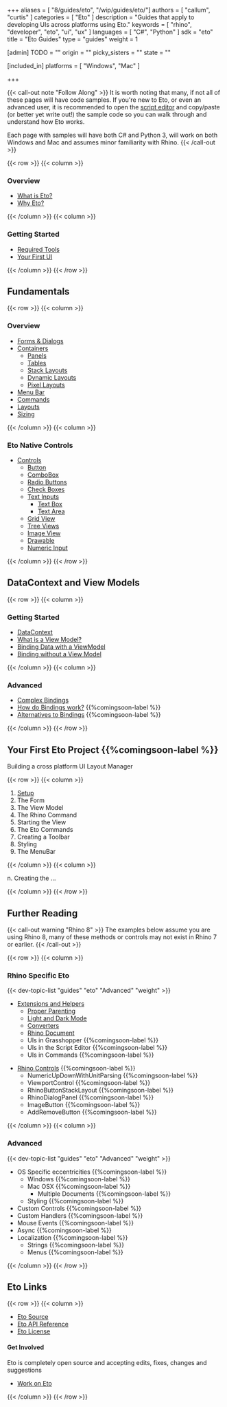 +++
aliases = [ "8/guides/eto", "/wip/guides/eto/"]
authors = [ "callum", "curtis" ]
categories = [ "Eto" ]
description = "Guides that apply to developing UIs across platforms using Eto."
keywords = [ "rhino", "developer", "eto", "ui", "ux" ]
languages = [ "C#", "Python" ]
sdk = "eto"
title = "Eto Guides"
type = "guides"
weight = 1

[admin]
TODO = ""
origin = ""
picky_sisters = ""
state = ""

[included_in]
platforms = [ "Windows", "Mac" ]

+++

{{< call-out note "Follow Along" >}}
  It is worth noting that many, if not all of these pages will have code samples. If you're new to Eto, or even an advanced user, it is recommended to open the [script editor](http://localhost:1313/en/guides/scripting/scripting-command/#first-script) and copy/paste (or better yet write out!) the sample code so you can walk through and understand how Eto works.

  Each page with samples will have both C# and Python 3, will work on both Windows and Mac and assumes minor familiarity with Rhino.
{{< /call-out >}}

{{< row >}}
{{< column >}}

### Overview

- [What is Eto?](/guides/eto/what-is-eto/)
- [Why Eto?](/guides/eto/why-eto/)
<!-- - [What's New?](/guides/eto/whats-new/) -->

{{< /column >}}
{{< column >}}

### Getting Started

- [Required Tools](/guides/eto/required-tools/)
- [Your First UI](/guides/eto/your-first-ui/)

{{< /column >}}
{{< /row >}}

## Fundamentals

{{< row >}}
{{< column >}}

### Overview 

- [Forms & Dialogs](/guides/eto/forms-and-dialogs)
- [Containers](/guides/eto/containers)
    - [Panels](/guides/eto/containers#panels)
    - [Tables](/guides/eto/containers#tables)
    - [Stack Layouts](/guides/eto/containers#stack-layouts)
    - [Dynamic Layouts](/guides/eto/containers#dynamic-layouts)
    - [Pixel Layouts](/guides/eto/containers#pixel-layouts)
- [Menu Bar](/guides/eto/menu-bar)
  <!-- Ensure to mention advanced menu bars -->
- [Commands](/guides/eto/commands)
  <!-- I think commands are awesome and should be used more  -->
- [Layouts](/guides/eto/layouts)
  <!-- Spacing, Padding (using nulls to space things out!) all the good stuff  -->
- [Sizing](/guides/eto/sizing)
  <!-- Sizing, automatic, manual etc. -->

{{< /column >}}
{{< column >}}

### Eto Native Controls
<!-- A simple overview of eto native controls, nothing _too_ fancy -->
- [Controls](/guides/controls/)
  - [Button](/guides/eto/controls/button/)
  - [ComboBox](/guides/eto/controls/combobox/)
  - [Radio Buttons](/guides/eto/controls/radiobuttons/)
  - [Check Boxes](/guides/eto/controls/checkboxes/)
  - [Text Inputs](/guides/eto/controls/textinput/)
    - [Text Box](/guides/eto/controls/textinput/box)
    - [Text Area](/guides/eto/controls/textinput/area)
  - [Grid View](/guides/eto/containers#grid-view)
    <!-- Ensuring the data works on these is so annoying. Documenting this will be so helpful -->
  - [Tree Views](/guides/eto/controls/treeviews/)
    <!-- Ensuring the data works on these is so annoying. Documenting this will be so helpful -->
  - [Image View](/guides/eto/controls/imageviews/)
  - [Drawable](/guides/eto/controls//drawable)
    <!-- I think this is worth being a bit more extensive than others -->
  - [Numeric Input](/guides/eto/controls//numericUpDown)

{{< /column >}}
{{< /row >}}

## DataContext and View Models

{{< row >}}
{{< column >}}

### Getting Started
- [DataContext](/guides/eto/view-and-data/data-context/) <!-- Explain how the DataContext trickles downwards! -->
- [What is a View Model?](/guides/etoview-and-data//view-models)
- [Binding Data with a ViewModel](/guides/etoview-and-data//binding)
- [Binding without a View Model](/guides/eto/view-and-data/no-view-model)

{{< /column >}}
{{< column >}}

### Advanced
- [Complex Bindings](/guides/eto/view-and-data/complex-bindings)
  <!-- Things such as Convert, etc. -->
- [How do Bindings work?](/guides/eto/view-and-data/bindings-explained) {{%comingsoon-label %}}
  <!-- Very detailed explination of Bindings -->
  <!-- Why do I need to bind to a property? -->
- [Alternatives to Bindings](/guides/eto/view-and-data/alternatives) {{%comingsoon-label %}}

{{< /column >}}
{{< /row >}}

## Your First Eto Project {{%comingsoon-label %}}

Building a cross platform UI Layout Manager

{{< row >}}
{{< column >}}

1. [Setup](my-first-eto/setup) <!-- Creating the command and the initial space for our project -->
1. The Form <!-- Set up the form -->
1. The View Model <!-- Set up the view model -->
1. The Rhino Command <!-- Set up the command -->
1. Starting the View <!-- Set up the view with a layout -->
1. The Eto Commands <!-- Set up the ui commands -->
1. Creating a Toolbar <!-- Set up the toolbar, buttons with icons etc -->
1. Styling <!-- Set up the styling -->
1. The MenuBar <!-- Set up the MenuBar -->

{{< /column >}}
{{< column >}}

n. Creating the ...

{{< /column >}}
{{< /row >}}

## Further Reading

{{< call-out warning "Rhino 8" >}}
  The examples below assume you are using Rhino 8, many of these methods or controls may not exist in Rhino 7 or earlier.
{{< /call-out >}}

{{< row >}}
{{< column >}}

### Rhino Specific Eto

{{< dev-topic-list "guides" "eto" "Advanced" "weight" >}}

- [Extensions and Helpers](/guides/eto/rhino-specific)
  - [Proper Parenting](/guides/eto/rhino-specific#showing-a-dialog)
  - [Light and Dark Mode](/guides/eto/rhino-specific#rhinostyle)
  - [Converters](/guides/eto/rhino-specific#converters)
  - [Rhino Document](/guides/eto/rhino-specific#rhino-doc)
  - UIs in Grasshopper {{%comingsoon-label %}}
  - UIs in the Script Editor {{%comingsoon-label %}}
  - UIs in Commands {{%comingsoon-label %}}
<!-- -->
- [Rhino Controls](/guides/eto/rhino-specific/controls) {{%comingsoon-label %}}
  - NumericUpDownWithUnitParsing {{%comingsoon-label %}}
  - ViewportControl {{%comingsoon-label %}}
  - RhinoButtonStackLayout {{%comingsoon-label %}}
  - RhinoDialogPanel {{%comingsoon-label %}}
  - ImageButton {{%comingsoon-label %}}
  - AddRemoveButton {{%comingsoon-label %}}

{{< /column >}}
{{< column >}}

### Advanced

{{< dev-topic-list "guides" "eto" "Advanced" "weight" >}}

- OS Specific eccentricities {{%comingsoon-label %}}
  - Windows {{%comingsoon-label %}}
    <!-- I can't think of any in particular -->
  - Mac OSX {{%comingsoon-label %}}
    - Multiple Documents {{%comingsoon-label %}}
  - Styling {{%comingsoon-label %}}
    <!-- How to create os specific styles  -->
- Custom Controls {{%comingsoon-label %}}
  <!-- Inheriting from and modifying controls -->
- Custom Handlers {{%comingsoon-label %}}
  <!-- Custom platform wrapping stuff -->
- Mouse Events {{%comingsoon-label %}}
  <!-- Maybe even drag/drop? -->
- Async {{%comingsoon-label %}}
  <!-- Line between async and non-async -->
  <!-- async events -->
  <!-- invoke async -->
  <!-- DO NOT FORCE WAIT ASYNC ON NON-ASYNC -->
- Localization {{%comingsoon-label %}}
  - Strings {{%comingsoon-label %}}
  - Menus {{%comingsoon-label %}}
      <!-- bits to know about cross platform -->
      <!-- What is with that & thing -->
      <!-- Windows access keys? -->
      <!-- Ensure to use GET not NEW -->

{{< /column >}}
{{< /row >}}

## Eto Links

{{< row >}}
{{< column >}}

- [Eto Source](https://github.com/picoe/eto)
- [Eto API Reference](http://pages.picoe.ca/docs/api/)
- [Eto License](https://github.com/picoe/eto/LICENSE.md)

<!-- - [How does Eto work?](/guides/eto/eto-explained) {{%comingsoon-label %}} -->
<!-- An explaination of How eto wraps other UIs, mostly for my own benefit -->

#### Get Involved
Eto is completely open source and accepting edits, fixes, changes and suggestions
- [Work on Eto](https://github.com/picoe/eto)

{{< /column >}}
{{< /row >}}
